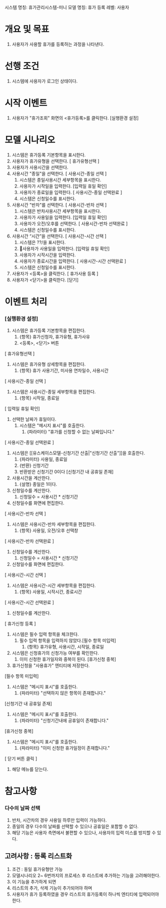 시스템 명칭: 휴가관리시스템-미니
모델 명칭:  휴가 등록
레벨: 사용자

# 개요 및 목표
1. 사용자가 사용할 휴가를 등록하는 과정을 나타낸다.

# 선행 조건
1. 시스템에 사용자가 로그인 상태이다.

# 시작 이벤트
1. 사용자가 "휴가조회" 화면의 <휴가등록>를 클릭한다. [실행환경 설정]

# 모델 시나리오
1. 시스템은 휴가등록 기본항목을 표시한다.
2. 사용자가 휴가유형을 선택한다.  [ 휴가유형선택 ]
3. 사용자가 사용시간을 선택한다.
4. 사용시간 "종일"을 선택한다. [ 사용시간-종일 선택 ]
	1. 시스템은 종일사용시간 세부항목을 표시한다.
	2. 사용자가 시작일을 입력한다. [입력일 휴일 확인]
	3. 사용자가 종료일을 입력한다. [ 사용시간-종일 선택완료 ]
	4. 시스템은 신청일수를 표시한다.
5. 사용시간 "반차"를 선택한다. [ 사용시간-반차 선택 ]
    1. 시스템은 반차사용시간 세부항목을 표시한다.
    2. 사용자가 사용일을 입력한다. [입력일 휴일 확인]
    3. 사용자가 오전/오후를 선택한다. [ 사용시간-반차 선택완료 ]
    4. 시스템은 신청일수를 표시한다.
6. 사용시간 “시간”을 선택한다. [ 사용시간-시간 선택 ]
    1. 시스템은 ??/을 표시한다.
    2. 사용자가 사용일을 입력한다. [입력일 휴일 확인]
    3. 사용자가 시작시간을 입력한다.
    4. 사용자가 종료시간을 입력한다. [ 사용시간-시간 선택완료 ]
    5. 시스템은 신청일수를 표시한다.
7. 사용자가 <등록>을 클릭한다. [ 휴가사용 등록 ]
8. 사용자가 <닫기>을 클릭한다. [닫기]

# 이벤트 처리

### [실행환경 설정]
1. 시스템은 휴가등록 기본항목을 편집한다.
	1. {항목} 휴가신청자, 휴가유형, 휴가사유
	2. <등록>, <닫기> 버튼

[ 휴가유형선택 ]
1. 시스템은 휴가유형 상세항목을 편집한다.
	1. {항목} 휴가 사용기간, 미사용 연차일수, 사용시간

[ 사용시간-종일 선택 ]
1. 시스템은 사용시간-종일 세부항목을 편집한다.
	1. {항목} 시작일, 종료일

[ 입력일 휴일 확인]  
1. 선택한 날짜가 휴일이다.
	1. 시스템은 "메시지 표시"를 호출한다.
		1. {파라미터} "휴가를 신청할 수 없는 날짜입니다."

[ 사용시간-종일 선택완료 ]
1. 시스템은 [[유스케이스모델-신청기간 산출|"신청기간 산출"]]을 호출한다.
	1. {파라미터} 사용일, 종료일
	2. {반환} 신청기간
	3. 반환받은 신청기간 0이다 [신청기간 내 공휴일 존재]
2. 사용시간을 계산한다.
	1. {설명} 종일은 1이다.
3. 신청일수를 계산한다.
	1. 신청일수 = 사용시간 * 신청기간
4. 신청일수를 화면에 편집한다.

[ 사용시간-반차 선택 ]
1. 시스템은 사용시간-반차 세부항목을 편집한다.
	1. {항목} 사용일, 오전/오후 선택창

[ 사용시간-반차 선택완료 ]
1. 신청일수를 계산한다.
	1. 신청일수 = 사용시간 * 신청기간
2. 신청일수를 화면에 편집한다.

[ 사용시간-시간 선택 ]
1. 시스템은 사용시간-시간 세부항목을 편집한다.
	1. {항목} 사용일, 시작시간, 종료시간

 [ 사용시간-시간 선택완료 ]
 1. 신청일수를 계산한다.

[ 휴가신청 등록 ]
1. 시스템은 필수 입력 항목을 체크한다.
	1. 필수 입력 항목을 입력하지 않았다.[필수 항목 미입력]
		1. {항목} 휴가유형, 사용시간, 시작일, 종료일
2. 시스템은 신청휴가의 신청가능 여부를 확인한다.
	1. 이미 신청한 휴가일자와 중복이 된다. [휴가신청 중복]
3. 휴가신청을 "사용휴가" 엔티티에 저장한다.

[필수 항목 미입력]
1. 시스템은 "메시지 표시"를 호출한다.
	1. {파라미터} "선택하지 않은 항목이 존재합니다."

[신청기간 내 공휴일 존재]
1. 시스템은 "메시지 표시"를 호출한다.
	1. {파라미터} "신청기간내에 공휴일이 존재합니다."

[휴가신청 중복]
1. 시스템은 "메시지 표시"를 호출한다.
	1. {파라미터} "이미 신청한 휴가일정이 존재합니다."

[ 닫기 버튼 클릭 ]
1. 해당 메뉴를 닫는다.

# 참고사항

### 다수의 날짜 선택
1. 반차, 시간차의 경우 사용일 하루만 입력이 가능하다.
2. 종일의 경우 다수의 날짜를 선택할 수 있으나 공휴일은 포함할 수 없다.
3. 해당 기능은 사용자 측면에서 불편할 수 있으나, 사용자의 입력 미스를 방지할 수 있다.

## 고려사항 : 등록 리스트화
1. 조건 : 동일 휴가유형만 가능
2. 모델시나리오 2~ 6번까지의 프로세스 후 리스트에 추가하는 기능을 고려해야한다.
3. 이 기능을 추가하게 되면 
4. 리스트의 추가, 삭제 기능이 추가되어야 하며
5. 사용자가 휴가 등록하였을 경우 리스트의 휴가등록이 하나씩 엔티티에 입력되어야 한다. 